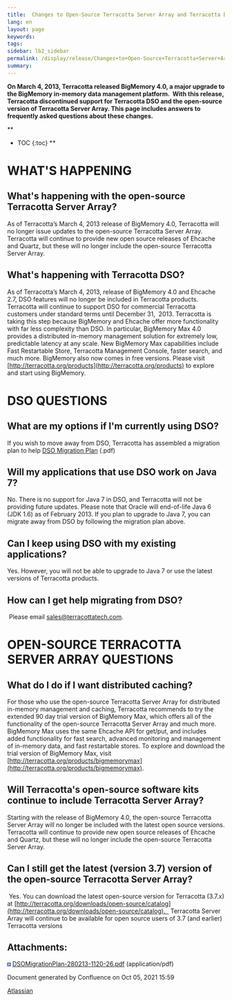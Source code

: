 ```yaml
---
title:  Changes to Open-Source Terracotta Server Array and Terracotta DSO (FAQ)  
lang: en
layout: page
keywords:
tags:
sidebar: lb2_sidebar
permalink: /display/release/Changes+to+Open-Source+Terracotta+Server+Array+and+Terracotta+DSO+(FAQ)
summary:
---
```


**On March 4, 2013, Terracotta released BigMemory 4.0, a major upgrade to the BigMemory in-memory data management platform.  With this release, Terracotta discontinued support for Terracotta DSO and the open-source version of Terracotta Server Array. This page includes answers to frequently asked questions about these changes.**


**

* TOC
{:toc}
**

**WHAT'S HAPPENING**
====================

**What's happening with the open-source Terracotta Server Array?**
------------------------------------------------------------------

As of Terracotta’s March 4, 2013 release of BigMemory 4.0, Terracotta will no longer issue updates to the open-source Terracotta Server Array. Terracotta will continue to provide new open source releases of Ehcache and Quartz, but these will no longer include the open-source Terracotta Server Array.

What's happening with Terracotta DSO?
-------------------------------------

As of Terracotta’s March 4, 2013, release of BigMemory 4.0 and Ehcache 2.7, DSO features will no longer be included in Terracotta products. Terracotta will continue to support DSO for commercial Terracotta customers under standard terms until December 31,  2013. Terracotta is taking this step because BigMemory and Ehcache offer more functionality with far less complexity than DSO. In particular, BigMemory Max 4.0 provides a distributed in-memory management solution for extremely low, predictable latency at any scale. New BigMemory Max capabilities include Fast Restartable Store, Terracotta Management Console, faster search, and much more. BigMemory also now comes in free versions. Please visit [http://terracotta.org/products](http://terracotta.org/products) to explore and start using BigMemory.  
  

DSO QUESTIONS
=============

What are my options if I'm currently using DSO?
-----------------------------------------------

If you wish to move away from DSO, Terracotta has assembled a migration plan to help [DSO Migration Plan](/download/attachments/37129634/DSOMigrationPlan-280213-1120-26.pdf) (.pdf)

Will my applications that use DSO work on Java 7?
-------------------------------------------------

No. There is no support for Java 7 in DSO, and Terracotta will not be providing future updates. Please note that Oracle will end-of-life Java 6 (JDK 1.6) as of February 2013. If you plan to upgrade to Java 7, you can migrate away from DSO by following the migration plan above.

Can I keep using DSO with my existing applications?
---------------------------------------------------

Yes. However, you will not be able to upgrade to Java 7 or use the latest versions of Terracotta products.

How can I get help migrating from DSO?
--------------------------------------

 Please email [sales@terracottatech.com](mailto:sales@terracottatech.com).

OPEN-SOURCE TERRACOTTA SERVER ARRAY QUESTIONS
=============================================

What do I do if I want distributed caching?
-------------------------------------------

For those who use the open-source Terracotta Server Array for distributed in-memory management and caching, Terracotta recommends to try the extended 90 day trial version of BigMemory Max, which offers all of the functionality of the open-source Terracotta Server Array and much more. BigMemory Max uses the same Ehcache API for get/put, and includes added functionality for fast search, advanced monitoring and management of in-memory data, and fast restartable stores. To explore and download the trial version of BigMemory Max, visit [http://terracotta.org/products/bigmemorymax](http://terracotta.org/products/bigmemorymax).

Will Terracotta's open-source software kits continue to include Terracotta Server Array?
----------------------------------------------------------------------------------------

Starting with the release of BigMemory 4.0, the open-source Terracotta Server Array will no longer be included with the latest open source versions. Terracotta will continue to provide new open source releases of Ehcache and Quartz, but these will no longer include the open-source Terracotta Server Array.

Can I still get the latest (version 3.7) version of the open-source Terracotta Server Array?
--------------------------------------------------------------------------------------------

 Yes. You can download the latest open-source version for Terracotta (3.7.x) at [http://terracotta.org/downloads/open-source/catalog](http://terracotta.org/downloads/open-source/catalog).   Terracotta Server Array will continue to be available for open source users of 3.7 (and earlier) Terracotta versions  
  

Attachments:
------------

![](images/icons/bullet_blue.gif) [DSOMigrationPlan-280213-1120-26.pdf](/download/attachments/37129634/DSOMigrationPlan-280213-1120-26.pdf) (application/pdf)  

Document generated by Confluence on Oct 05, 2021 15:59

[Atlassian](http://www.atlassian.com/)
